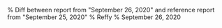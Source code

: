% Diff between report from "September 26, 2020" and reference report from "September 25, 2020"
% Reffy
% September 26, 2020

